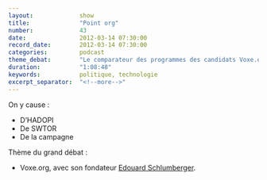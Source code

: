 ```yaml
---
layout:             show
title:              "Point org"
number:             43
date:               2012-03-14 07:30:00
record_date:        2012-03-14 07:30:00
categories:         podcast
theme_debat:        "Le comparateur des programmes des candidats Voxe.org, avec son fondateur Edouard Schlumberger."
duration:           "1:08:48"
keywords:           politique, technologie
excerpt_separator:  "<!--more-->"
---
```



On y cause :

- D’HADOPI
- De SWTOR
- De la campagne

Thème du grand débat :

- Voxe.org, avec son fondateur [Edouard Schlumberger](http://www.edouardschlumberger.com).
